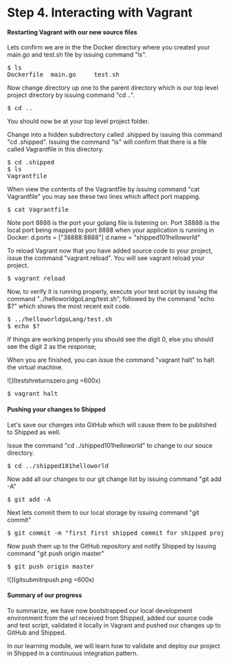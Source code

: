 # Step 4. Interacting with Vagrant #

#### Restarting Vagrant with our new source files
Lets confirm we are in the the Docker directory where you created your main.go and test.sh file by issuing command "ls".  

<pre>$ ls
Dockerfile	main.go		test.sh
</pre></li>

Now change directory up one to the parent directory which is our top level project directory by issuing command "cd ..". 

<pre>$ cd ..</pre></li>

You should now be at your top level project folder.

Change into a hidden subdirectory called .shipped by issuing this command "cd .shipped". Issuing the command "ls" will confirm that there is a file called Vagrantfile in this directory.

<pre>$ cd .shipped
$ ls
Vagrantfile
</pre></li>

When view the contents of the Vagrantfile by issuing command "cat Vagrantfile" you may see these two lines which affect port mapping. 

<pre>$ cat Vagrantfile
</pre></li>

Note port 8888 is the port your golang file is listening on. Port 38888 is the local port being mapped to port 8888 when your application is running in Docker:
        d.ports = ["38888:8888"]
        d.name = "shipped101helloworld"
  	  
To reload Vagrant now that you have added source code to your project, issue the command "vagrant reload". You will see vagrant reload your project.

<pre>$ vagrant reload
</pre></li>

Now, to verify it is running properly, execute your test script by issuing the command "../helloworldgoLang/test.sh", followed by the command "echo $?" which shows the most recent exit code. 

<pre>$ ../helloworldgoLang/test.sh
$ echo $?
</pre></li>

If things are working properly you should see the digit 0, else you should see the digit 2 as the response;

When you are finished, you can issue the command "vagrant halt" to halt the virtual machine.

![](testshreturnszero.png =600x)

<pre>$ vagrant halt
</pre></li>

#### Pushing your changes to Shipped

Let's save our changes into GitHub which will cause them to be published to Shipped as well.

Issue the command "cd ../shipped101helloworld" to change to our souce directory.

<pre>$ cd ../shipped101helloworld
</pre></li>

Now add all our changes to our git change list by issuing command "git add -A"
<pre>$ git add -A
</pre></li>
Next lets commit them to our local storage by issuing command "git commit"
<pre>$ git commit -m "first first shipped commit for shipped project 101"
</pre></li>
Now push them up to the GitHub repository and notify Shipped by issuing command "git push origin master"

<pre>$ git push origin master
</pre></li>

![](gitsubmitnpush.png =600x)

#### Summary of our progress

To summarize, we have now bootstrapped our local development environment from the url received from Shipped, added our source code and test script, validated it locally in Vagrant and pushed our changes up to GitHub and Shipped.

In our learning module, we will learn how to validate and deploy our project in Shipped in a continuous integration pattern.